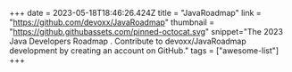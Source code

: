 +++
date = 2023-05-18T18:46:26.424Z
title = "JavaRoadmap"
link = "https://github.com/devoxx/JavaRoadmap"
thumbnail = "https://github.githubassets.com/pinned-octocat.svg"
snippet="The 2023 Java Developers Roadmap . Contribute to devoxx/JavaRoadmap development by creating an account on GitHub."
tags = ["awesome-list"]
+++
